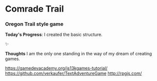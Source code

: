 # Comrade Trail

### Oregon Trail style game

**Today's Progress**: I created the basic structure.

:sparkles:

**Thoughts** I am the only one standing in the way of my dream of creating games.

https://gamedevacademy.org/js13kgames-tutorial/
https://github.com/verkaufer/TextAdventureGame
http://rpgjs.com/